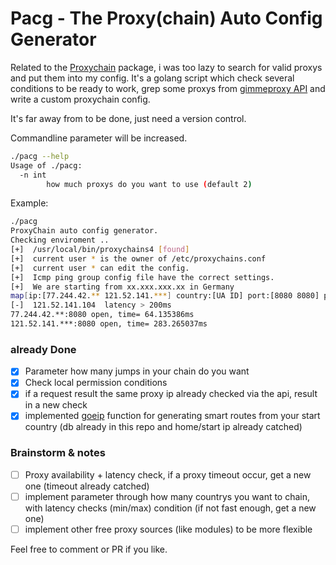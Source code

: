 # Pacg - The Proxy(chain) Auto Config Generator

Related to the [Proxychain](https://github.com/rofl0r/proxychains-ng) package, i was too lazy to search for valid proxys and put them into my config. It's a golang script which check several conditions to be ready to work, grep some proxys from [gimmeproxy API](https://gimmeproxy.com/) and write a custom proxychain config. 

It's far away from to be done, just need a version control.

Commandline parameter will be increased.
```bash
./pacg --help             
Usage of ./pacg:
  -n int
    	how much proxys do you want to use (default 2)
```

Example:
```bash
./pacg       
ProxyChain auto config generator.
Checking enviroment ..
[+]  /usr/local/bin/proxychains4 [found]
[+]  current user * is the owner of /etc/proxychains.conf
[+]  current user * can edit the config.
[+]  Icmp ping group config file have the correct settings.
[+]  We are starting from xx.xxx.xxx.xx in Germany
map[ip:[77.244.42.** 121.52.141.***] country:[UA ID] port:[8080 8080] protocol:[http http]]
[-]  121.52.141.104  latency > 200ms
77.244.42.**:8080 open, time= 64.135386ms
121.52.141.***:8080 open, time= 283.265037ms
```

### already Done
- [x] Parameter how many jumps in your chain do you want
- [x] Check local permission conditions
- [x] if a request result the same proxy ip already checked via the api, result in a new check 
- [x] implemented [goeip](https://github.com/rainycape/geoip) function for generating smart routes from your start country (db already in this repo and home/start ip already catched)

### Brainstorm & notes
- [ ] Proxy availability + latency check, if a proxy timeout occur, get a new one (timeout already catched)
- [ ] implement parameter through how many countrys you want to chain, with latency checks (min/max) condition (if not fast enough, get a new one)
- [ ] implement other free proxy sources (like modules) to be more flexible

Feel free to comment or PR if you like.
